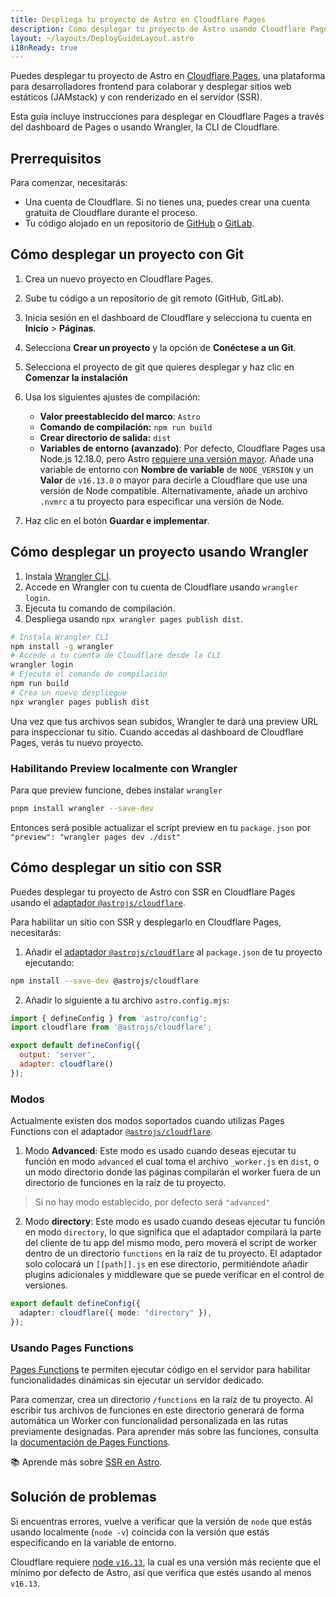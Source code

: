 ```yaml
---
title: Despliega tu proyecto de Astro en Cloudflare Pages
description: Cómo desplegar tu proyecto de Astro usando Cloudflare Pages.
layout: ~/layouts/DeployGuideLayout.astro
i18nReady: true
---
```


Puedes desplegar tu proyecto de Astro en [Cloudflare Pages](https://pages.cloudflare.com/), una plataforma para desarrolladores frontend para colaborar y desplegar sitios web estáticos (JAMstack) y con renderizado en el servidor (SSR).

Esta guía incluye instrucciones para desplegar en Cloudflare Pages a través del dashboard de Pages o usando Wrangler, la CLI de Cloudflare.

## Prerrequisitos

Para comenzar, necesitarás:

- Una cuenta de Cloudflare. Si no tienes una, puedes crear una cuenta gratuita de Cloudflare durante el proceso.
- Tu código alojado en un repositorio de [GitHub](https://github.com/) o [GitLab](https://about.gitlab.com/).

## Cómo desplegar un proyecto con Git

1. Crea un nuevo proyecto en Cloudflare Pages.
2. Sube tu código a un repositorio de git remoto (GitHub, GitLab).
3. Inicia sesión en el dashboard de Cloudflare y selecciona tu cuenta en **Inicio** > **Páginas**.
4. Selecciona **Crear un proyecto** y la opción de **Conéctese a un Git**.
5. Selecciona el proyecto de git que quieres desplegar y haz clic en **Comenzar la instalación**
6. Usa los siguientes ajustes de compilación:

    - **Valor preestablecido del marco**: `Astro`
    - **Comando de compilación:** `npm run build`
    - **Crear directorio de salida:** `dist`
    - **Variables de entorno (avanzado)**: Por defecto, Cloudflare Pages usa Node.js 12.18.0, pero Astro [requiere una versión mayor](/es/install/auto/#prerrequisitos). Añade una variable de entorno con **Nombre de variable** de `NODE_VERSION` y un **Valor** de `v16.13.0` o mayor para decirle a Cloudflare que use una versión de Node compatible. Alternativamente, añade un archivo `.nvmrc` a tu proyecto para especificar una versión de Node.

7. Haz clic en el botón **Guardar e implementar**.

## Cómo desplegar un proyecto usando Wrangler

1. Instala [Wrangler CLI](https://developers.cloudflare.com/workers/wrangler/get-started/).
2. Accede en Wrangler con tu cuenta de Cloudflare usando `wrangler login`.
3. Ejecuta tu comando de compilación.
4. Despliega usando `npx wrangler pages publish dist`.

```bash
# Instala Wrangler CLI
npm install -g wrangler
# Accede a tu cuenta de Cloudflare desde la CLI
wrangler login
# Ejecuta el comando de compilación
npm run build
# Crea un nuevo despliegue
npx wrangler pages publish dist
```

Una vez que tus archivos sean subidos, Wrangler te dará una preview URL para inspeccionar tu sitio. Cuando accedas al dashboard de Cloudflare Pages, verás tu nuevo proyecto.

### Habilitando Preview localmente con Wrangler

Para que preview funcione, debes instalar `wrangler`

```bash
pnpm install wrangler --save-dev
```

Entonces será posible actualizar el script preview en tu `package.json` por `"preview": "wrangler pages dev ./dist"`

## Cómo desplegar un sitio con SSR

Puedes desplegar tu proyecto de Astro con SSR en Cloudflare Pages usando el [adaptador `@astrojs/cloudflare`](https://github.com/withastro/astro/tree/main/packages/integrations/cloudflare#readme).

Para habilitar un sitio con SSR y desplegarlo en Cloudflare Pages, necesitarás:

1. Añadir el [adaptador `@astrojs/cloudflare`](https://github.com/withastro/astro/tree/main/packages/integrations/cloudflare#readme) al `package.json` de tu proyecto ejecutando:

```bash
npm install --save-dev @astrojs/cloudflare
```

2. Añadir lo siguiente a tu archivo `astro.config.mjs`:

```js title="astro.config.mjs" ins={2, 5-6}
import { defineConfig } from 'astro/config';
import cloudflare from '@astrojs/cloudflare';

export default defineConfig({
  output: 'server',
  adapter: cloudflare()
});
```

### Modos

Actualmente existen dos modos soportados cuando utilizas Pages Functions con el adaptador [`@astrojs/cloudflare`](https://github.com/withastro/astro/tree/main/packages/integrations/cloudflare#readme).

1. Modo **Advanced**: Este modo es usado cuando deseas ejecutar tu función en modo `advanced` el cual toma el archivo `_worker.js` en `dist`, o un modo directorio donde las páginas compilarán el worker fuera de un directorio de funciones en la raíz de tu proyecto.

> Si no hay modo establecido, por defecto será `"advanced"`

2. Modo **directory**: Este modo es usado cuando deseas ejecutar tu función en modo `directory`, lo que significa que el adaptador compilará la parte del cliente de tu app del mismo modo, pero moverá el script de worker dentro de un directorio `functions` en la raíz de tu proyecto. El adaptador solo colocará un `[[path]].js` en ese directorio, permitiéndote añadir plugins adicionales y middleware que se puede verificar en el control de versiones.

```ts title="astro.config.mjs" "directory"
export default defineConfig({
  adapter: cloudflare({ mode: "directory" }),
});
```
### Usando Pages Functions

[Pages Functions](https://developers.cloudflare.com/pages/platform/functions/) te permiten ejecutar código en el servidor para habilitar funcionalidades dinámicas sin ejecutar un servidor dedicado.

Para comenzar, crea un directorio `/functions` en la raíz de tu proyecto. Al escribir tus archivos de funciones en este directorio generará de forma automática un Worker con funcionalidad personalizada en las rutas previamente designadas. Para aprender más sobre las funciones, consulta la [documentación de Pages Functions](https://developers.cloudflare.com/pages/platform/functions/).

📚 Aprende más sobre [SSR en Astro](/es/guides/server-side-rendering/).

## Solución de problemas

Si encuentras errores, vuelve a verificar que la versión de `node` que estás usando localmente (`node -v`) coincida con la versión que estás especificando en la variable de entorno.

Cloudflare requiere [node `v16.13`](https://miniflare.dev/get-started/cli#installation), la cual es una versión más reciente que el mínimo por defecto de Astro, así que verifica que estés usando al menos `v16.13`.
